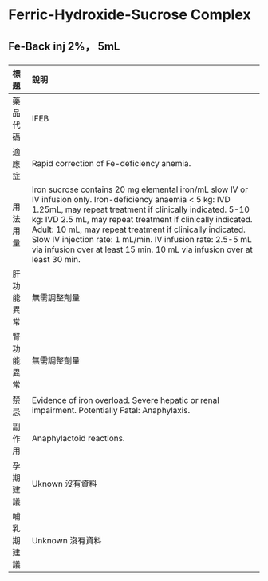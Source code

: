 # Ferric-Hydroxide-Sucrose Complex

## Fe-Back inj 2%， 5mL

##### 

| 標題       | 說明                                                                                                                                                                                                                                                                                                                                                                                                                                         |
|:-----------|:---------------------------------------------------------------------------------------------------------------------------------------------------------------------------------------------------------------------------------------------------------------------------------------------------------------------------------------------------------------------------------------------------------------------------------------------|
| 藥品代碼   | IFEB                                                                                                                                                                                                                                                                                                                                                                                                                                         |
| 適應症     | Rapid correction of Fe-deficiency anemia.                                                                                                                                                                                                                                                                                                                                                                                                    |
| 用法用量   | Iron sucrose contains 20 mg elemental iron/mL slow IV or IV infusion only. Iron-deficiency anaemia < 5 kg: IVD 1.25mL, may repeat treatment if clinically indicated. 5-10 kg: IVD 2.5 mL, may repeat treatment if clinically indicated. Adult: 10 mL, may repeat treatment if clinically indicated. Slow IV injection rate: 1 mL/min. IV infusion rate: 2.5-5 mL via infusion over at least 15 min. 10 mL via infusion over at least 30 min. |
| 肝功能異常 | 無需調整劑量                                                                                                                                                                                                                                                                                                                                                                                                                                 |
| 腎功能異常 | 無需調整劑量                                                                                                                                                                                                                                                                                                                                                                                                                                 |
| 禁忌       | Evidence of iron overload. Severe hepatic or renal impairment. Potentially Fatal: Anaphylaxis.                                                                                                                                                                                                                                                                                                                                               |
| 副作用     | Anaphylactoid reactions.                                                                                                                                                                                                                                                                                                                                                                                                                     |
| 孕期建議   | Uknown 沒有資料                                                                                                                                                                                                                                                                                                                                                                                                                              |
| 哺乳期建議 | Unknown 沒有資料                                                                                                                                                                                                                                                                                                                                                                                                                             |

